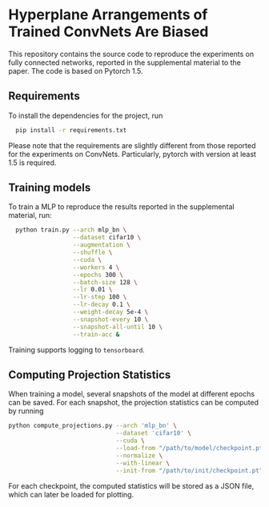 # Hyperplane Arrangements of Trained ConvNets Are Biased

This repository contains the source code to reproduce the experiments on fully connected networks, reported in the supplemental material to the paper. The code is based on Pytorch 1.5.

## Requirements

To install the dependencies for the project, run

  ```bash
    pip install -r requirements.txt
  ```

Please note that the requirements are slightly different from those reported for the experiments on ConvNets. Particularly, pytorch with version at least 1.5 is required.

## Training models

To train a MLP to reproduce the results reported in the supplemental material, run:

  ```bash
    python train.py --arch mlp_bn \
                    --dataset cifar10 \
                    --augmentation \
                    --shuffle \
                    --cuda \
                    --workers 4 \
                    --epochs 300 \
                    --batch-size 128 \
                    --lr 0.01 \
                    --lr-step 100 \
                    --lr-decay 0.1 \
                    --weight-decay 5e-4 \
                    --snapshot-every 10 \
                    --snapshot-all-until 10 \
                    --train-acc &
  ```

Training supports logging to ```tensorboard```.
  
## Computing Projection Statistics

When training a model, several snapshots of the model at different epochs can be saved. For each snapshot, the projection statistics can be computed by running

  ```bash
  python compute_projections.py --arch 'mlp_bn' \
                                --dataset 'cifar10' \
                                --cuda \
                                --load-from "/path/to/model/checkpoint.pt" \
                                --normalize \
                                --with-linear \
                                --init-from "/path/to/init/checkpoint.pt" 
  ```
  
For each checkpoint, the computed statistics will be stored as a JSON file, which can later be loaded for plotting.
